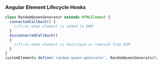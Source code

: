 ### Angular Element Lifecycle Hooks

```typescript
class RandomQueenGenerator extends HTMLElement {
  connectedCallback() {
    //fires when element is added to DOM
  }
  disconnectedCallback()
  {
    //fires when element is destroyed or removed from DOM
  }
}
customElements.define('random-queen-generator', RandomQueenGenerator);
```